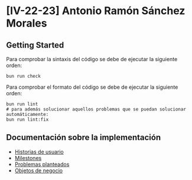 # [IV-22-23] Antonio Ramón Sánchez Morales

## Getting Started

Para comprobar la sintaxis del código se debe de ejecutar la siguiente orden:
```shell
bun run check
```

Para comprobar el formato del código se debe de ejecutar la siguiente orden:
```shell
bun run lint
# para además solucionar aquellos problemas que se puedan solucionar automáticamente:
bun run lint:fix
```

## Documentación sobre la implementación
 - [Historias de usuario](docs/1-user-stories.md)
 - [Milestones](docs/2-milestones.md)
 - [Problemas planteados](docs/3-goals-to-solve.md)
 - [Objetos de negocio](docs/4-bussiness-objects.md)

